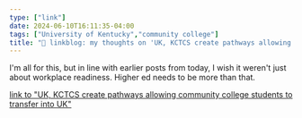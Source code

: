 ```yaml
---
type: ["link"]
date: 2024-06-10T16:11:35-04:00
tags: ["University of Kentucky","community college"]
title: "🔗 linkblog: my thoughts on 'UK, KCTCS create pathways allowing community college students to transfer into UK'"
---
```

I'm all for this, but in line with earlier posts from today, I wish it weren't just about workplace readiness. Higher ed needs to be more than that.

[link to "UK, KCTCS create pathways allowing community college students to transfer into UK"](https://www.kentucky.com/news/local/education/article289145589.html#storylink=rss)
